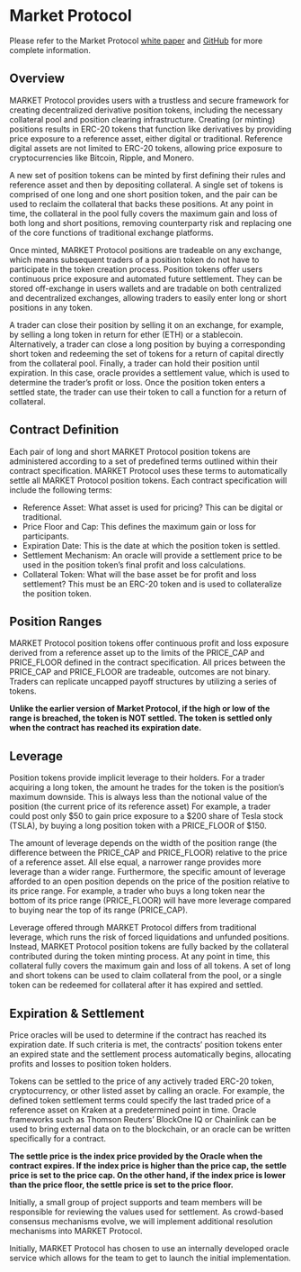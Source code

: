 # Market Protocol

Please refer to the Market Protocol [white paper](https://marketprotocol.io/assets/MARKET_Protocol-Whitepaper.pdf) and [GitHub](https://github.com/MARKETProtocol/MARKETProtocol) for more complete information.

## Overview

MARKET Protocol provides users with a trustless and secure framework for creating decentralized derivative position tokens, including the necessary collateral pool and position clearing infrastructure. Creating (or minting) positions results in ERC-20 tokens that function like derivatives by providing price exposure to a reference asset, either digital or traditional. Reference digital assets are not limited to ERC-20 tokens, allowing price exposure to cryptocurrencies like Bitcoin, Ripple, and Monero.

A new set of position tokens can be minted by first defining their rules and reference asset and then by depositing collateral. A single set of tokens is comprised of one long and one short position token, and the pair can be used to reclaim the collateral that backs these positions. At any point in time, the collateral in the pool fully covers the maximum gain and loss of both long and short positions, removing counterparty risk and replacing one of the core functions of traditional exchange platforms.

Once minted, MARKET Protocol positions are tradeable on any exchange, which means subsequent traders of a position token do not have to participate in the token creation process. Position tokens offer users continuous price exposure and automated future settlement. They can be stored off-exchange in users wallets and are tradable on both centralized and decentralized exchanges, allowing traders to easily enter long or short positions in any token.

A trader can close their position by selling it on an exchange, for example, by selling a long token in return for ether (ETH) or a stablecoin. Alternatively, a trader can close a long position by buying a corresponding short token and redeeming the set of tokens for a return of capital directly from the collateral pool. Finally, a trader can hold their position until expiration. In this case, oracle provides a settlement value, which is used to determine the trader’s profit or loss. Once the position token enters a settled state, the trader can use their token to call a function for a return of collateral.


## Contract Definition

Each pair of long and short MARKET Protocol position tokens are administered according to a set of predefined terms outlined within their contract specification. MARKET Protocol uses these terms to automatically settle all MARKET Protocol position tokens. Each contract specification will include the following terms:

- Reference Asset: What asset is used for pricing? This can be digital or traditional.
- Price Floor and Cap: This defines the maximum gain or loss for participants.
- Expiration Date: This is the date at which the position token is settled.
- Settlement Mechanism: An oracle will provide a settlement price to be used in the position token’s final profit and loss calculations.
- Collateral Token: What will the base asset be for profit and loss settlement? This must be an ERC-20 token and is used to collateralize the position token.

## Position Ranges

MARKET Protocol position tokens offer continuous profit and loss exposure derived from a reference asset up to the limits of the PRICE_CAP and PRICE_FLOOR defined in the contract specification. All prices between the PRICE_CAP and PRICE_FLOOR are tradeable, outcomes are not binary. Traders can replicate uncapped payoff structures by utilizing a series of tokens.

**Unlike the earlier version of Market Protocol, if the high or low of the range is breached, the token is NOT settled. The token is settled only when the contract has reached its expiration date.** 

## Leverage

Position tokens provide implicit leverage to their holders. For a trader acquiring a long token, the amount he trades for the token is the position’s maximum downside. This is always less than the notional value of the position (the current price of its reference asset) For example, a trader could post only $50 to gain price exposure to a $200 share of Tesla stock (TSLA), by buying a long position token with a PRICE_FLOOR of $150.

The amount of leverage depends on the width of the position range (the difference between the PRICE_CAP and PRICE_FLOOR) relative to the price of a reference asset. All else equal, a narrower range provides more leverage than a wider range. Furthermore, the specific amount of leverage afforded to an open position depends on the price of the position relative to its price range. For example, a trader who buys a long token near the bottom of its price range (PRICE_FLOOR) will have more leverage compared to buying near the top of its range (PRICE_CAP).

Leverage offered through MARKET Protocol differs from traditional leverage, which runs the risk of forced liquidations and unfunded positions. Instead, MARKET Protocol position tokens are fully backed by the collateral contributed during the token minting process. At any point in time, this collateral fully covers the maximum gain and loss of all tokens. A set of long and short tokens can be used to claim collateral from the pool, or a single token can be redeemed for collateral after it has expired and settled.

## Expiration & Settlement

Price oracles will be used to determine if the contract has reached its expiration date. If such criteria is met, the contracts’ position tokens enter an expired state and the settlement process automatically begins, allocating profits and losses to position token holders.

Tokens can be settled to the price of any actively traded ERC-20 token, cryptocurrency, or other listed asset by calling an oracle. For example, the defined token settlement terms could specify the last traded price of a reference asset on Kraken at a predetermined point in time. Oracle frameworks such as Thomson Reuters’ BlockOne IQ or Chainlink can be used to bring external data on to the blockchain, or an oracle can be written specifically for a contract.

**The settle price is the index price provided by the Oracle when the contract expires. If the index price is higher than the price cap, the settle price is set to the price cap. On the other hand, if the index price is lower than the price floor, the settle price is set to the price floor.**

Initially, a small group of project supports and team members will be responsible for reviewing the values used for settlement. As crowd-based consensus mechanisms evolve, we will implement additional resolution mechanisms into MARKET Protocol.

Initially, MARKET Protocol has chosen to use an internally developed oracle service which allows for the team to get to launch the initial implementation.


